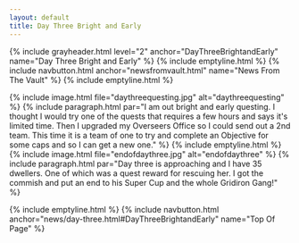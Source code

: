 ```yaml
---
layout: default
title: Day Three Bright and Early
---
```

{% include grayheader.html level="2" anchor="DayThreeBrightandEarly" name="Day Three Bright and Early" %}
{% include emptyline.html %}
{% include navbutton.html anchor="newsfromvault.html" name="News From The Vault" %}
{% include emptyline.html %}

{% include image.html file="daythreequesting.jpg" alt="daythreequesting" %}
{% include paragraph.html par="I am out bright and early questing. I thought I would try one of the quests that requires a few hours and says it's limited time. Then I upgraded my Overseers Office so I could send out a 2nd team. This time it is a team of one to try and complete an Objective for some caps and so I can get a new one." %}
{% include emptyline.html %}
{% include image.html file="endofdaythree.jpg" alt="endofdaythree" %}
{% include paragraph.html par="Day three is approaching and I have 35 dwellers. One of which was a quest reward for rescuing her. I got the commish and put an end to his Super Cup and the whole Gridiron Gang!" %}

{% include emptyline.html %}
{% include navbutton.html anchor="news/day-three.html#DayThreeBrightandEarly" name="Top Of Page" %}
